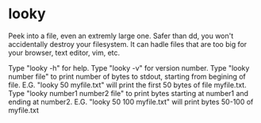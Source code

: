 # looky
Peek into a file, even an extremly large one. Safer than dd, you won't accidentally destroy your filesystem. It can hadle files that are too big for your browser, text editor, vim, etc.

Type "looky -h" for help.
Type "looky -v" for version number.
Type "looky number file" to print number of bytes to stdout, starting from begining of file.
E.G. "looky 50 myfile.txt" will print the first 50 bytes of file myfile.txt.
Type "looky number1 number2 file" to print bytes starting at number1 and ending at number2.
E.G. "looky 50 100 myfile.txt" will print bytes 50-100 of myfile.txt
